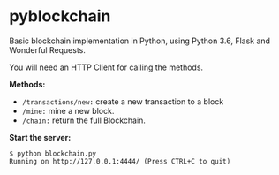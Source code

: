 # pyblockchain
Basic blockchain implementation in Python, using Python 3.6, Flask and Wonderful Requests.

You will need an HTTP Client for calling the methods.

**Methods:**
 - `/transactions/new:` create a new transaction to a block 
 - `/mine:` mine a new block. 
 - `/chain:` return the full Blockchain.

 **Start the server:**

 `$ python blockchain.py `     
 ` Running on http://127.0.0.1:4444/ (Press CTRL+C to quit) `
